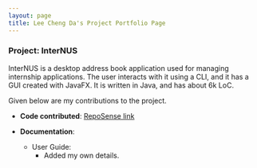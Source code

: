 ```yaml
---
layout: page
title: Lee Cheng Da's Project Portfolio Page
---
```


### Project: InterNUS

InterNUS is a desktop address book application used for managing internship applications. The user interacts with it using a CLI, and it has a GUI created with JavaFX. It is written in Java, and has about 6k LoC.

Given below are my contributions to the project.

* **Code contributed**: [RepoSense link](https://nus-cs2103-ay2223s1.github.io/tp-dashboard/?search=chengda300)

* **Documentation**:
  * User Guide:
    * Added my own details.
